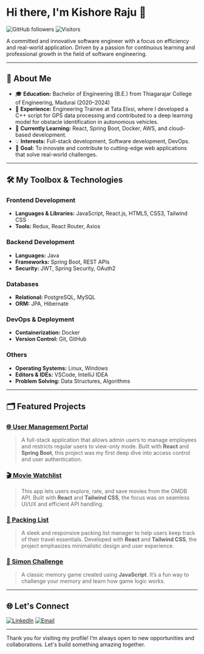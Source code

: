 # Hi there, I'm Kishore Raju 👋

![GitHub followers](https://img.shields.io/github/followers/kishorer03?label=Follow&style=social)
![Visitors](https://visitor-badge.glitch.me/badge?page_id=kishorer03)

A committed and innovative software engineer
with a focus on efficiency and real-world
application. Driven by a passion for continuous
learning and professional growth in the field of
software engineering.

---

## 🚀 About Me

- 🎓 **Education:** Bachelor of Engineering (B.E.) from Thiagarajar College of Engineering, Madurai (2020–2024)
- 💼 **Experience:** Engineering Trainee at Tata Elxsi, where I developed a C++ script for GPS data processing and contributed to a deep learning model for obstacle identification in autonomous vehicles.
- 🌱 **Currently Learning:** React, Spring Boot, Docker, AWS, and cloud-based development.
- 💡 **Interests:** Full-stack development, Software development, DevOps.
- 🎯 **Goal:** To innovate and contribute to cutting-edge web applications that solve real-world challenges.

---

## 🛠️ My Toolbox & Technologies

### **Frontend Development**
- **Languages & Libraries:** JavaScript, React.js, HTML5, CSS3, Tailwind CSS
- **Tools:** Redux, React Router, Axios

### **Backend Development**
- **Languages:** Java
- **Frameworks:** Spring Boot, REST APIs
- **Security:** JWT, Spring Security, OAuth2

### **Databases**
- **Relational:** PostgreSQL, MySQL
- **ORM:** JPA, Hibernate

### **DevOps & Deployment**
- **Containerization:** Docker
- **Version Control:** Git, GitHub

### **Others**
- **Operating Systems:** Linux, Windows
- **Editors & IDEs:** VSCode, IntelliJ IDEA
- **Problem Solving:** Data Structures, Algorithms

---

## 🗂️ Featured Projects

### [🌐 User Management Portal](https://github.com/kishorer03/user-management-portal)
> A full-stack application that allows admin users to manage employees and restricts regular users to view-only mode. Built with **React** and **Spring Boot**, this project was my first deep dive into access control and user authentication.

### [🎬 Movie Watchlist](https://github.com/kishorer03/movie-watchlist)
> This app lets users explore, rate, and save movies from the OMDB API. Built with **React** and **Tailwind CSS**, the focus was on seamless UI/UX and efficient API handling.

### [🎒 Packing List](https://github.com/kishorer03/packing-list)
> A sleek and responsive packing list manager to help users keep track of their travel essentials. Developed with **React** and **Tailwind CSS**, the project emphasizes minimalistic design and user experience.

### [🧠 Simon Challenge](https://github.com/kishorer03/simon-challenge)
> A classic memory game created using **JavaScript**. It’s a fun way to challenge your memory and learn how game logic works.
---

## 🌐 Let's Connect

[![LinkedIn](https://img.shields.io/badge/LinkedIn-KishoreR-blue?style=flat-square&logo=linkedin)](https://www.linkedin.com/in/kishorer-raju/)
[![Email](https://img.shields.io/badge/Email-kishorer03%40example.com-red?style=flat-square&logo=gmail)](mailto:kishoreraju1203@gmail.com)

---

Thank you for visiting my profile! I’m always open to new opportunities and collaborations. Let's build something amazing together.
